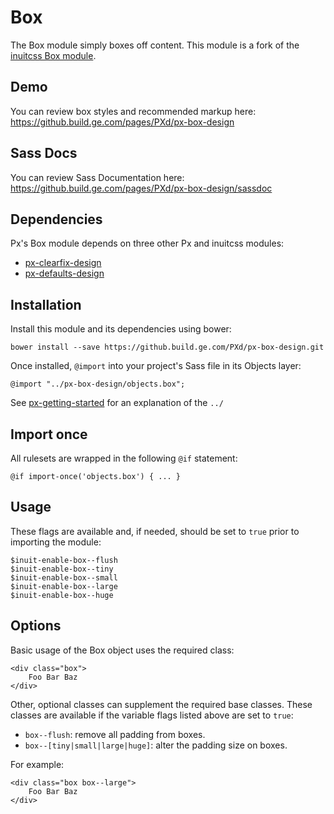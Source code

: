 # Box

The Box module simply boxes off content. This module is a fork of the [inuitcss Box module](https://github.com/inuitcss/objects.box).

## Demo

You can review box styles and recommended markup here: https://github.build.ge.com/pages/PXd/px-box-design

## Sass Docs

You can review Sass Documentation here: https://github.build.ge.com/pages/PXd/px-box-design/sassdoc

## Dependencies

Px's Box module depends on three other Px and inuitcss modules:

* [px-clearfix-design](https://github.build.ge.com/PXd/px-clearfix-design)
* [px-defaults-design](https://github.build.ge.com/PXd/px-defaults-design)

## Installation

Install this module and its dependencies using bower:

    bower install --save https://github.build.ge.com/PXd/px-box-design.git

Once installed, `@import` into your project's Sass file in its Objects layer:

    @import "../px-box-design/objects.box";

See [px-getting-started](https://github.build.ge.com/PXd/px-getting-started#a-note-about-relative-import-paths) for an explanation of the `../`

## Import once

All rulesets are wrapped in the following `@if` statement:

    @if import-once('objects.box') { ... }

## Usage

These flags are available and, if needed, should be set to `true` prior to importing the module:

    $inuit-enable-box--flush
    $inuit-enable-box--tiny
    $inuit-enable-box--small
    $inuit-enable-box--large
    $inuit-enable-box--huge

## Options

Basic usage of the Box object uses the required class:

    <div class="box">
        Foo Bar Baz
    </div>

Other, optional classes can supplement the required base classes. These classes are available if the variable flags listed above are set to `true`:

* `box--flush`: remove all padding from boxes.
* `box--[tiny|small|large|huge]`: alter the padding size on boxes.

For example:

    <div class="box box--large">
        Foo Bar Baz
    </div>

